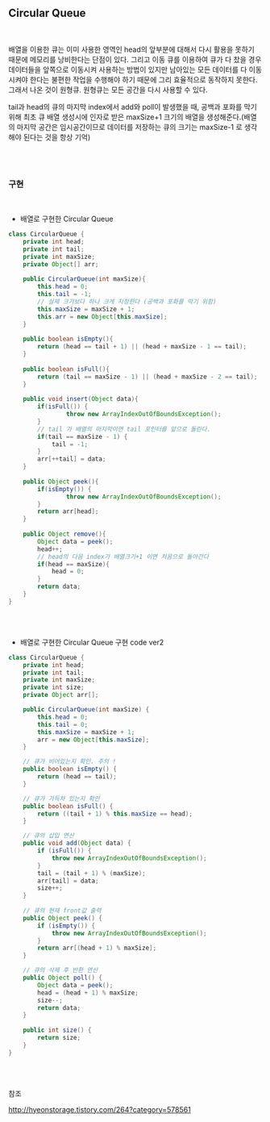## Circular Queue

</br>

배열을 이용한 큐는 이미 사용한 영역인 head의 앞부분에 대해서 다시 활용을 못하기 때문에 메모리를 낭비한다는 단점이 있다. 그리고 이동 큐를 이용하여 큐가 다 찼을 경우 데이터들을 앞쪽으로 이동시켜 사용하는 방법이 있지만 남아있는 모든 데이터를 다 이동시켜야 한다는 불편한 작업을 수행해야 하기 때문에 그리 효율적으로 동작하지 못한다. 그래서 나온 것이 원형큐. 원형큐는 모든 공간을 다시 사용할 수 있다.

tail과 head의 큐의 마지막 index에서 add와 poll이 발생했을 때, 공백과 포화를 막기위해 최초 큐 배열 생성시에 인자로 받은 maxSize+1 크기의 배열을 생성해준다.(배열의 마지막 공간은 임시공간이므로  데이터를 저장하는 큐의 크기는 maxSize-1 로 생각해야 된다는 것을 항상 기억)

</br>

</br>

### 구현

</br>

* 배열로 구현한 Circular Queue

```java
class CircularQueue {
    private int head;
    private int tail;
    private int maxSize;
    private Object[] arr;
    
    public CircularQueue(int maxSize){
        this.head = 0;
        this.tail = -1;
        // 실제 크기보다 하나 크게 지정한다 (공백과 포화를 막기 위함)
        this.maxSize = maxSize + 1;    
        this.arr = new Object[this.maxSize];
    }
    
    public boolean isEmpty(){
        return (head == tail + 1) || (head + maxSize - 1 == tail);
    }
    
    public boolean isFull(){
        return (tail == maxSize - 1) || (head + maxSize - 2 == tail);
    }
    
    public void insert(Object data){
        if(isFull()) {
        		throw new ArrayIndexOutOfBoundsException();
        }
        // tail 가 배열의 마지막이면 tail 포인터를 앞으로 돌린다.
        if(tail == maxSize - 1) {
            tail = -1;
        }
        arr[++tail] = data;
    }
    
    public Object peek(){
        if(isEmpty()) {
        		throw new ArrayIndexOutOfBoundsException();
        }
        return arr[head];
    }
    
    public Object remove(){
        Object data = peek();
        head++;
        // head의 다음 index가 배열크기+1 이면 처음으로 돌아간다
        if(head == maxSize){
            head = 0;
        }
        return data;
    }
}
```

<br>

<br>

* 배열로 구현한 Circular Queue 구현 code ver2

```java
class CircularQueue {
	private int head;
	private int tail;
	private int maxSize;
    private int size;
	private Object arr[];

	public CircularQueue(int maxSize) {
		this.head = 0;
		this.tail = 0;
		this.maxSize = maxSize + 1;
		arr = new Object[this.maxSize];
	}

	// 큐가 비어있는지 확인. 주의 !
	public boolean isEmpty() {
		return (head == tail);
	}

	// 큐가 가득차 있는지 확인
	public boolean isFull() {
		return ((tail + 1) % this.maxSize == head);
	}

	// 큐의 삽입 연산
	public void add(Object data) {
		if (isFull()) {
			throw new ArrayIndexOutOfBoundsException();
		}
		tail = (tail + 1) % (maxSize);
		arr[tail] = data;
        size++;
	}
    
    // 큐의 현재 front값 출력
	public Object peek() {
		if (isEmpty()) {
			throw new ArrayIndexOutOfBoundsException();
		}
		return arr[(head + 1) % maxSize];
	}

	// 큐의 삭제 후 반환 연산
	public Object poll() {
		Object data = peek();
		head = (head + 1) % maxSize;
        size--;
		return data;
	}
	
	public int size() {
		return size;
	}
}
```

</br>

</br>

참조

http://hyeonstorage.tistory.com/264?category=578561

